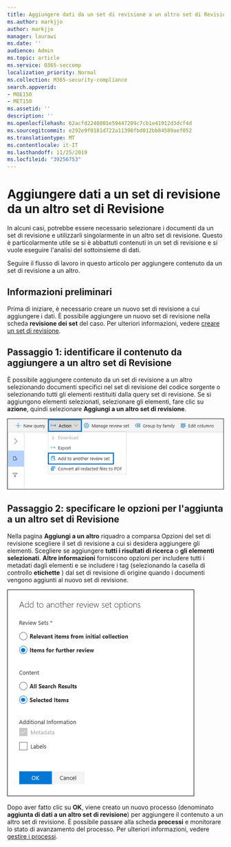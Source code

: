 ```yaml
---
title: Aggiungere dati da un set di revisione a un altro set di Revisione
ms.author: markjjo
author: markjjo
manager: laurawi
ms.date: ''
audience: Admin
ms.topic: article
ms.service: O365-seccomp
localization_priority: Normal
ms.collection: M365-security-compliance
search.appverid:
- MOE150
- MET150
ms.assetid: ''
description: ''
ms.openlocfilehash: 62acfd2240801e59447209c7cb1e41912d3dcf4d
ms.sourcegitcommit: e292e9f0181d722a11398fbd012bb84589aef052
ms.translationtype: MT
ms.contentlocale: it-IT
ms.lasthandoff: 11/25/2019
ms.locfileid: "39256753"
---
```

# <a name="add-data-to-a-review-set-from-another-review-set"></a>Aggiungere dati a un set di revisione da un altro set di Revisione

In alcuni casi, potrebbe essere necessario selezionare i documenti da un set di revisione e utilizzarli singolarmente in un altro set di revisione. Questo è particolarmente utile se si è abbattuti contenuti in un set di revisione e si vuole eseguire l'analisi del sottoinsieme di dati.

Seguire il flusso di lavoro in questo articolo per aggiungere contenuto da un set di revisione a un altro.

## <a name="before-you-begin"></a>Informazioni preliminari

Prima di iniziare, è necessario creare un nuovo set di revisione a cui aggiungere i dati.  È possibile aggiungere un nuovo set di revisione nella scheda **revisione dei set** del caso. Per ulteriori informazioni, vedere [creare un set di revisione](managing-review-sets.md#create-a-review-set).

## <a name="step-1-identify-content-to-add-to-another-review-set"></a>Passaggio 1: identificare il contenuto da aggiungere a un altro set di Revisione

È possibile aggiungere contenuto da un set di revisione a un altro selezionando documenti specifici nel set di revisione del codice sorgente o selezionando tutti gli elementi restituiti dalla query set di revisione. Se si aggiungono elementi selezionati, selezionare gli elementi, fare clic su **azione**, quindi selezionare **Aggiungi a un altro set di revisione**.

![Aggiungi a un altro set di Revisione](media/64f2a4d4-eba3-4ab3-a3ba-d519feea3142.png)

## <a name="step-2-specify-options-for-adding-to-another-review-set"></a>Passaggio 2: specificare le opzioni per l'aggiunta a un altro set di Revisione

Nella pagina **Aggiungi a un altro** riquadro a comparsa Opzioni del set di revisione scegliere il set di revisione a cui si desidera aggiungere gli elementi. Scegliere se aggiungere **tutti i risultati di ricerca** o **gli elementi selezionati**.  **Altre informazioni** forniscono opzioni per includere tutti i metadati dagli elementi e se includere i tag (selezionando la casella di controllo **etichette** ) dal set di revisione di origine quando i documenti vengono aggiunti al nuovo set di revisione.  

![Aggiungi a un altro set di Revisione](media/6440ee44-68fd-44d7-b43a-3a477345525c.png)

Dopo aver fatto clic su **OK**, viene creato un nuovo processo (denominato **aggiunta di dati a un altro set di revisione**) per aggiungere il contenuto a un altro set di revisione. È possibile passare alla scheda **processi** e monitorare lo stato di avanzamento del processo. Per ulteriori informazioni, vedere [gestire i processi](managing-jobs-ediscovery20.md).
